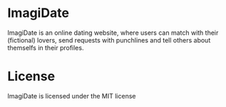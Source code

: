 # ImagiDate

ImagiDate is an online dating website, where users can match with their (fictional) lovers, send requests with punchlines and tell others about themselfs in their profiles.

# License
ImagiDate is licensed under the MIT license
